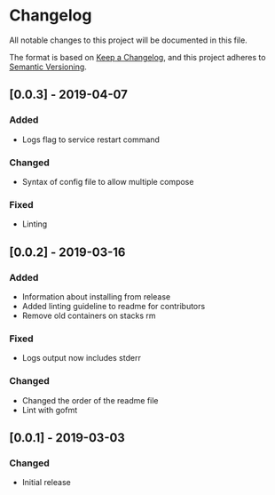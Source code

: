 # Changelog
All notable changes to this project will be documented in this file.

The format is based on [Keep a Changelog](https://keepachangelog.com/en/1.0.0/),
and this project adheres to [Semantic Versioning](https://semver.org/spec/v2.0.0.html).

## [0.0.3] - 2019-04-07
### Added
- Logs flag to service restart command

### Changed
- Syntax of config file to allow multiple compose

### Fixed
- Linting

## [0.0.2] - 2019-03-16
### Added
- Information about installing from release
- Added linting guideline to readme for contributors
- Remove old containers on stacks rm

### Fixed
- Logs output now includes stderr

### Changed
- Changed the order of the readme file
- Lint with gofmt

## [0.0.1] - 2019-03-03
### Changed
- Initial release
